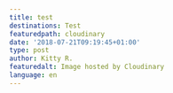 ```yaml
---
title: test
destinations: Test
featuredpath: cloudinary
date: '2018-07-21T09:19:45+01:00'
type: post
author: Kitty R.
featuredalt: Image hosted by Cloudinary
language: en
---
```


